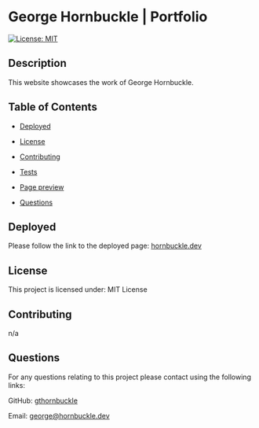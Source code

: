 # George Hornbuckle | Portfolio
[![License: MIT](https://img.shields.io/badge/License-MIT-yellow.svg)](https://opensource.org/licenses/MIT)

## Description

This website showcases the work of George Hornbuckle.

## Table of Contents

* [Deployed](#deployed)

* [License](#license)

* [Contributing](#contributing)

* [Tests](#tests)

* [Page preview](#page-preview)

* [Questions](#questions)

## Deployed

Please follow the link to the deployed page: [hornbuckle.dev](https://hornbuckle.dev/)

## License

This project is licensed under: MIT License

## Contributing

n/a

## Questions

For any questions relating to this project please contact using the following links:

GitHub: [gthornbuckle](https://github.com/gthornbuckle/)

Email: [george@hornbuckle.dev](george@hornbuckle.dev)
